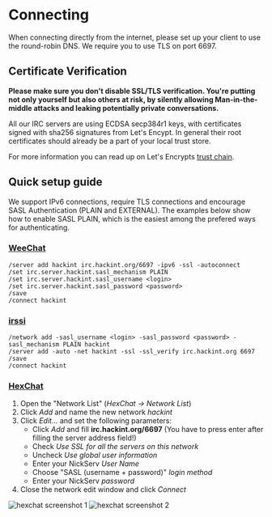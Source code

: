 # Connecting

When connecting directly from the internet, please set up your client to use the round-robin DNS. We require you to use TLS on port 6697.

## Certificate Verification

**Please make sure you don't disable SSL/TLS verification. You're putting not only yourself but also others at risk, by silently allowing Man-in-the-middle attacks and leaking potentially private conversations.**

All our IRC servers are using ECDSA secp384r1 keys, with certificates signed with sha256 signatures from Let's Encypt. In general their root certificates should already be a part of your local trust store. 

For more information you can read up on Let's Encrypts [trust chain](https://letsencrypt.org/certificates/).

## Quick setup guide

We support IPv6 connections, require TLS connections and encourage SASL Authentication (PLAIN and EXTERNAL). The examples below show how to enable SASL PLAIN, which is the easiest among the prefered ways for authenticating.

### [WeeChat](https://weechat.org)
```
/server add hackint irc.hackint.org/6697 -ipv6 -ssl -autoconnect
/set irc.server.hackint.sasl_mechanism PLAIN
/set irc.server.hackint.sasl_username <login>
/set irc.server.hackint.sasl_password <password>
/save
/connect hackint
```

### [irssi](https://irssi.org/)

```
/network add -sasl_username <login> -sasl_password <password> -sasl_mechanism PLAIN hackint
/server add -auto -net hackint -ssl -ssl_verify irc.hackint.org 6697
/save
/connect hackint
```

### [HexChat](https://hexchat.github.io/)
1. Open the "Network List" (*HexChat -> Network List*)
2. Click *Add* and name the new network *hackint*
3. Click *Edit...* and set the following parameters:
   - Click *Add* and fill **irc.hackint.org/6697** (You have to press enter after filling the server address field!)
   - Check *Use SSL for all the servers on this network*
   - Uncheck *Use global user information*
   - Enter your NickServ *User Name*
   - Choose "SASL (username + password)" *login method*
   - Enter your NickServ *password*
4. Close the network edit window and click *Connect*

![hexchat screenshot 1][hexchat1]
![hexchat screenshot 2][hexchat2]

[hexchat1]:/images/docs/hexchat1.png
[hexchat2]:/images/docs/hexchat2.png
